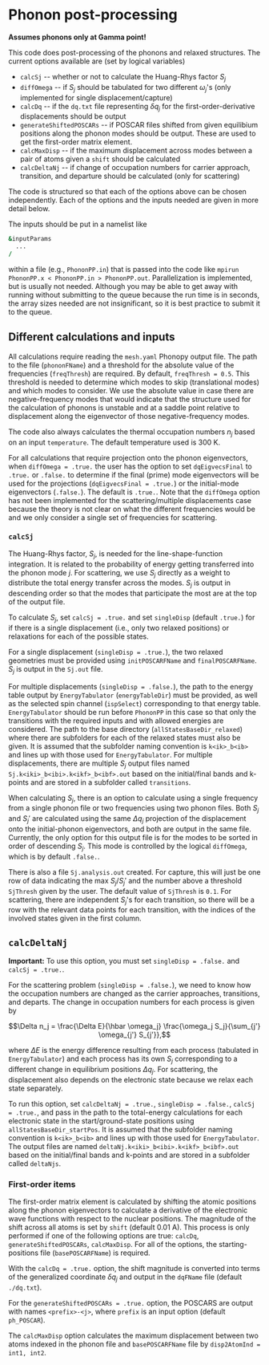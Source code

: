 # Phonon post-processing

**Assumes phonons only at Gamma point!** 

This code does post-processing of the phonons and relaxed structures. The current options available are (set by logical variables)
* `calcSj` -- whether or not to calculate the Huang-Rhys factor $S_j$
* `diffOmega` -- if $S_j$ should be tabulated for two different $\omega_j$'s (only implemented for single displacement/capture)
* `calcDq` -- if the `dq.txt` file representing $\delta q_j$ for the first-order-derivative displacements should be output
* `generateShiftedPOSCARs` -- if POSCAR files shifted from given equilibium positions along the phonon modes should be output. These are used to get the first-order matrix element.
* `calcMaxDisp` -- if the maximum displacement across modes between a pair of atoms given a `shift` should be calculated
* `calcDeltaNj` -- if change of occupation numbers for carrier approach, transition, and departure should be calculated (only for scattering)

The code is structured so that each of the options above can be chosen independently. Each of the options and the inputs needed are given in more detail below. 

The inputs should be put in a namelist like
```f90
&inputParams
  ...
/
```
within a file (e.g., `PhononPP.in`) that is passed into the code like `mpirun PhononPP.x < PhononPP.in > PhononPP.out`. Parallelization is implemented, but is usually not needed. Although you may be able to get away with running without submitting to the queue because the run time is in seconds, the array sizes needed are not insignificant, so it is best practice to submit it to the queue. 

## Different calculations and inputs

All calculations require reading the `mesh.yaml` Phonopy output file. The path to the file (`phononFName`) and a threshold for the absolute value of the frequencies (`freqThresh`) are required. By default, `freqThresh = 0.5`. This threshold is needed to determine which modes to skip (translational modes) and which modes to consider. We use the absolute value in case there are negative-frequency modes that would indicate that the structure used for the calculation of phonons is unstable and at a saddle point relative to displacement along the eigenvector of those negative-frequency modes. 

The code also always calculates the thermal occupation numbers $n_j$ based on an input `temperature`. The default temperature used is 300 K.

For all calculations that require projection onto the phonon eigenvectors, when `diffOmega = .true.` the user has the option to set `dqEigvecsFinal` to `.true.` or `.false.` to determine if the final (prime) mode eigenvectors will be used for the projections (`dqEigvecsFinal = .true.`) or the initial-mode eigenvectors (`.false.`). The default is `.true.`. Note that the `diffOmega` option has not been implemented for the scattering/multiple displacements case because the theory is not clear on what the different frequencies would be and we only consider a single set of frequencies for scattering. 

### `calcSj`

The Huang-Rhys factor, $S_j$, is needed for the line-shape-function integration. It is related to the probability of energy getting transferred into the phonon mode $j$. For scattering, we use $S_j$ directly as a weight to distribute the total energy transfer across the modes. $S_j$ is output in descending order so that the modes that participate the most are at the top of the output file. 

To calculate $S_j$, set `calcSj = .true.` and set `singleDisp` (default `.true.`) for if there is a single displacement (i.e., only two relaxed positions) or relaxations for each of the possible states. 

For a single displacement (`singleDisp = .true.`), the two relaxed geometries must be provided using `initPOSCARFName` and `finalPOSCARFName`. $S_j$ is output in the `Sj.out` file.

For multiple displacements (`singleDisp = .false.`), the path to the energy table output by `EnergyTabulator` (`energyTableDir`) must be provided, as well as the selected spin channel (`ispSelect`) corresponding to that energy table. `EnergyTabulator` should be run before `PhononPP` in this case so that only the transitions with the required inputs and with allowed energies are considered. The path to the base directory (`allStatesBaseDir_relaxed`) where there are subfolders for each of the relaxed states must also be given. It is assumed that the subfolder naming convention is `k<ik>_b<ib>` and lines up with those used for `EnergyTabulator`. For multiple displacements, there are multiple $S_j$ output files named `Sj.k<iki>_b<ibi>.k<ikf>_b<ibf>.out` based on the initial/final bands and k-points and are stored in a subfolder called `transitions`.

When calculating $S_j$, there is an option to calculate using a single frequency from a single phonon file or two frequencies using two phonon files. Both $S_j$ and $S_j'$ are calculated using the same $\Delta q_j$ projection of the displacement onto the initial-phonon eigenvectors, and both are output in the same file. Currently, the only option for this output file is for the modes to be sorted in order of descending $S_j$. This mode is controlled by the logical `diffOmega`, which is by default `.false.`.

There is also a file `Sj.analysis.out` created. For capture, this will just be one row of data indicating the max $S_j/S_j'$ and the number above a threshold `SjThresh` given by the user. The default value of `SjThresh` is `0.1`. For scattering, there are independent $S_j$'s for each transition, so there will be a row with the relevant data points for each transition, with the indices of the involved states given in the first column. 

## `calcDeltaNj`

**Important:** To use this option, you must set `singleDisp = .false.` and `calcSj = .true.`.

For the scattering problem (`singleDisp = .false.`), we need to know how the occupation numbers are changed as the carrier approaches, transitions, and departs. The change in occupation numbers for each process is given by 
```math
\Delta n_j = \frac{\Delta E}{\hbar \omega_j} \frac{\omega_j S_j}{\sum_{j'} \omega_{j'} S_{j'}},
```
where $\Delta E$ is the energy difference resulting from each process (tabulated in `EnergyTabulator`) and each process has its own $S_j$ corresponding to a different change in equilibrium positions $\Delta q_j$. For scattering, the displacement also depends on the electronic state because we relax each state separately. 

To run this option, set `calcDeltaNj = .true.`, `singleDisp = .false.`, `calcSj = .true.`, and pass in the path to the total-energy calculations for each electronic state in the start/ground-state positions using `allStatesBaseDir_startPos`. It is assumed that the subfolder naming convention is `k<ik>_b<ib>` and lines up with those used for `EnergyTabulator`. The output files are named `deltaNj.k<iki>_b<ibi>.k<ikf>_b<ibf>.out` based on the initial/final bands and k-points and are stored in a subfolder called `deltaNjs`.

### First-order items

The first-order matrix element is calculated by shifting the atomic positions along the phonon eigenvectors to calculate a derivative of the electronic wave functions with respect to the nuclear positions. The magnitude of the shift across all atoms is set by `shift` (default 0.01 A). This process is only performed if one of the following options are true: `calcDq`, `generateShiftedPOSCARs`, `calcMaxDisp`. For all of the options, the starting-positions file (`basePOSCARFName`) is required. 

With the `calcDq = .true.` option, the shift magnitude is converted into terms of the generalized coordinate $\delta q_j$ and output in the `dqFName` file (default `./dq.txt`). 

For the `generateShiftedPOSCARs = .true.` option, the POSCARS are output with names `<prefix>-<j>`, where `prefix` is an input option (default `ph_POSCAR`).

The `calcMaxDisp` option calculates the maximum displacement between two atoms indexed in the phonon file and `basePOSCARFName` file by `disp2AtomInd = int1, int2`. 
